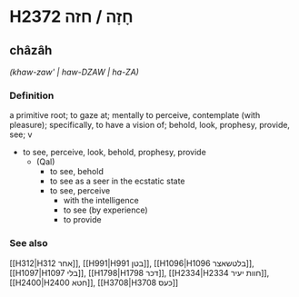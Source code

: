 # H2372 חָזָה / חזה

## châzâh

_(khaw-zaw' | haw-DZAW | ha-ZA)_

### Definition

a primitive root; to gaze at; mentally to perceive, contemplate (with pleasure); specifically, to have a vision of; behold, look, prophesy, provide, see; v

- to see, perceive, look, behold, prophesy, provide
  - (Qal)
    - to see, behold
    - to see as a seer in the ecstatic state
    - to see, perceive
      - with the intelligence
      - to see (by experience)
      - to provide

### See also

[[H312|H312 אחר]], [[H991|H991 בטן]], [[H1096|H1096 בלטשאצר]], [[H1097|H1097 בלי]], [[H1798|H1798 דכר]], [[H2334|H2334 חוות יעיר]], [[H2400|H2400 חטא]], [[H3708|H3708 כעס]]
